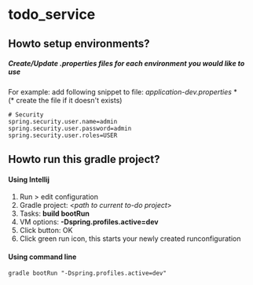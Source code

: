 # todo_service

## Howto setup environments?
##### Create/Update .properties files for each environment you would like to use <br>
For example: add following snippet to file: _application-dev.properties_ \* <br> 
(\* create the file if it doesn't exists)
``` 
# Security
spring.security.user.name=admin
spring.security.user.password=admin
spring.security.user.roles=USER
```


## Howto run this gradle project?
#### Using Intellij
1. Run > edit configuration <br>
2. Gradle project: \<<i>path to current to-do project</i>\> <br>
3. Tasks: <b>build bootRun</b> <br>
4. VM options: <b>-Dspring.profiles.active=dev</b> <br>
5. Click button: OK
6. Click green run icon, this starts your newly created runconfiguration
#### Using command line
`gradle bootRun "-Dspring.profiles.active=dev"`




